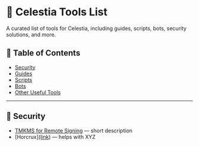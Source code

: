 # 📌 Celestia Tools List  

A curated list of tools for Celestia, including guides, scripts, bots, security solutions, and more.  

## 🚀 Table of Contents  
- [Security](#security)  
- [Guides](#guides)  
- [Scripts](#scripts)  
- [Bots](#bots)  
- [Other Useful Tools](#other-tools)  

---

## 🔐 <a name="security"></a> Security  
- [TMKMS for Remote Signing]([link](https://services.validexis.com/validator-security-our-approach-and-protection-measures/tmkms-for-remote-signing)) — short description  
- [Horcrux][(link](https://services.validexis.com/validator-security-our-approach-and-protection-measures/horcrux)) — helps with XYZ  
